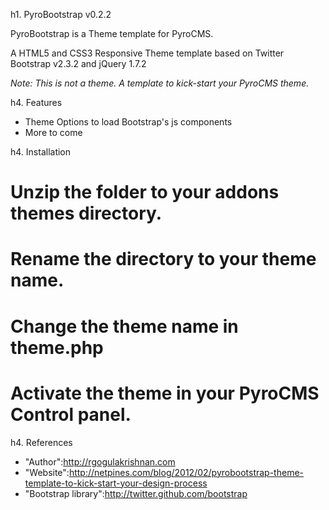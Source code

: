 
h1. PyroBootstrap v0.2.2

PyroBootstrap is a Theme template for PyroCMS.

A HTML5 and CSS3 Responsive Theme template based on Twitter Bootstrap v2.3.2 and jQuery 1.7.2

*Note: This is not a theme. A template to kick-start your PyroCMS theme.*

h4. Features

* Theme Options to load Bootstrap's js components
* More to come

h4. Installation

# Unzip the folder to your addons themes directory.
# Rename the directory to your theme name.
# Change the theme name in theme.php
# Activate the theme in your PyroCMS Control panel.

h4. References

* "Author":http://rgogulakrishnan.com
* "Website":http://netpines.com/blog/2012/02/pyrobootstrap-theme-template-to-kick-start-your-design-process
* "Bootstrap library":http://twitter.github.com/bootstrap